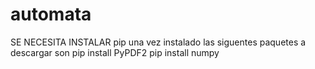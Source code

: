 # automata
SE NECESITA INSTALAR pip
una vez instalado 
las siguentes paquetes a descargar son
pip install PyPDF2
pip install numpy
